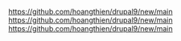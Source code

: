 https://github.com/hoangthien/drupal9/new/main
https://github.com/hoangthien/drupal9/new/main
https://github.com/hoangthien/drupal9/new/main
